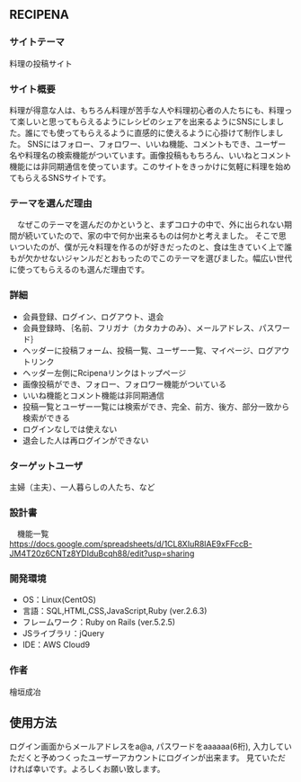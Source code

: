 ## RECIPENA

### サイトテーマ
 料理の投稿サイト

### サイト概要
料理が得意な人は、もちろん料理が苦手な人や料理初心者の人たちにも、料理って楽しいと思ってもらえるようにレシピのシェアを出来るようにSNSにしました。誰にでも使ってもらえるように直感的に使えるように心掛けて制作しました。
SNSにはフォロー、フォロワー、いいね機能、コメントもでき、ユーザー名や料理名の検索機能がついています。画像投稿ももちろん、いいねとコメント機能には非同期通信を使っています。このサイトをきっかけに気軽に料理を始めてもらえるSNSサイトです。

### テーマを選んだ理由
　なぜこのテーマを選んだのかというと、まずコロナの中で、外に出られない期間が続いていたので、家の中で何か出来るものは何かと考えました。
そこで思いついたのが、僕が元々料理を作るのが好きだったのと、食は生きていく上で誰もが欠かせないジャンルだとおもったのでこのテーマを選びました。幅広い世代に使ってもらえるのも選んだ理由です。



### 詳細
- 会員登録、ログイン、ログアウト、退会
- 会員登録時、｛名前、フリガナ（カタカナのみ）、メールアドレス、パスワード｝
- ヘッダーに投稿フォーム、投稿一覧、ユーザー一覧、マイページ、ログアウトリンク
- ヘッダー左側にRcipenaリンクはトップページ
- 画像投稿ができ、フォロー、フォロワー機能がついている
- いいね機能とコメント機能は非同期通信
- 投稿一覧とユーザー一覧には検索ができ、完全、前方、後方、部分一致から検索ができる
- ログインなしでは使えない
- 退会した人は再ログインができない

### ターゲットユーザ
主婦（主夫）、一人暮らしの人たち、など

### 設計書
　機能一覧
https://docs.google.com/spreadsheets/d/1CL8XIuR8lAE9xFFccB-JM4T20z6CNTz8YDIduBcqh88/edit?usp=sharing

### 開発環境
- OS：Linux(CentOS)
- 言語：SQL,HTML,CSS,JavaScript,Ruby (ver.2.6.3)
- フレームワーク：Ruby on Rails (ver.5.2.5)
- JSライブラリ：jQuery
- IDE：AWS Cloud9

### 作者
 檜垣成冶

## 使用方法
ログイン画面からメールアドレスをa@a,
パスワードをaaaaaa(6桁),
入力していただくと予めつくったユーザーアカウントにログインが出来ます。
見ていただければ幸いです。よろしくお願い致します。

